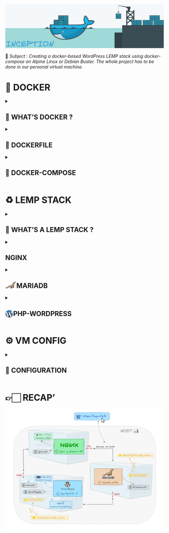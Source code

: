 
![Inception](images/inceptionTitle.png "Inception")

📝 *Subject : Creating a docker-based WordPress LEMP stack using docker-compose on Alpine Linux or Debian Buster. The whole project has to be done in our personal virtual machine.*

#  🐳 DOCKER

<details>
    <summary><h2> 🔎 WHAT’S DOCKER ?</h2></summary>
    Docker is a popular virtualization tool that replicates a specific operating environment on top of a host OS. Each environment is called a container. It allows you to deploy your application as a lightweight process set rather than a complete virtual machine.

### ⚡️ VM vs CONTAINER
<p align="center">
    <img src="./images/VM_vs_container.png" alt="VM_vs_container" width=70% height=70%>
</p>

<p><br/><p/>

<img align="right" src="./images/docker_engine.png" alt="docker_engine" width=38% height=38%>

### 💻 DOCKER ENGINE

Docker engine is a part of Docker which create and run the Docker containers. It is the layer on which Docker runs and is installed on the host machine. It plays the controller's role.

<p> <p/>

<details>
    <summary>Docker CLI 👨‍💻</summary>
    <em>Command line interface used to perform actions: running/stopping containers...</em>
</details>

<details>
    <summary>REST API server 💻</summary>
    <em>Interface that programs can use to talk to the daemon and provides instructions.</em>
</details>

<details>
    <summary>Docker Daemon 😈</summary>
    <em>Background process that manages docker objects: images, containers, volumes, networks...</em>
</details>

<p><br/><br/><p/>

### 🏗 DOCKER ARCHITECTURE


<img align="left" src="./images/docker_architecture.png" alt="docker_architecture" width=68% height=68%>
<img align="right" src="./images/docker_definitions.png" alt="docker_definition" width=28% height=28%>


📸  IMAGE
- read-only
- like a snapshot of a container’s file system and contain both your application and its dependencies
- is an immutable (unchangeable) file that contains the source code, libraries, dependencies, tools, and other files needed for an application to run
- essentially govern and shape containers
- can exist without containers

📦  CONTAINER
- read-write
- is a running environment of an image
- running a containerized environment means creating a read-write copy of that filesystem (docker image) inside the container
- needs to run an image to exist, is dependent on images
- once the task is complete, the container exits, it means a container only lives as long as the process inside it is alive

The two concepts exist as essential components (or rather phases) in the process of running a Docker container. Having a running container is the final “phase” of that process.

When a container is started, Docker loads the read-only image layer, adds a read-write layer on top of the image stack, and mounts volumes onto the container filesystem.

**🗂**  **VOLUME**

- used to persist data outside the container so it can be backed up or shared
- is an independent file system entirely managed by Docker and exists as a normal file or directory on the host, where data is persisted
- data gets automatically replicated
- folder in physical host file system is mounted into the virtual file system of docker
- 3 volumes type :
    - Host volumes : *[host_directory:container_directory]*
        
        You decide where on the host file system the reference is made
        
    - Anonymous volumes : *[container_directory]*
        
        For each container a volume is generated that gets mounted (automatically generated folder: /var/lib/docker/volumes/...)
        
    - Named volumes : *[name:container_directory]*

### ⌨️ DOCKER COMMANDS
<p align="center">
<img src="./images/docker_lifecycle.png" alt="docker_lifecycle" width=65% height=65%>
</p>

![Docker commands](images/docker_commands.png "Docker commands")

### 🔥 DOCKER ADVANTAGES
Docker containers enable developers to focus their efforts on application “content” by separating applications from the constraints of infrastructure.
Dockerized applications are instantly portable to any infrastructure – laptop, bare‑metal server, VM, or cloud – making them modular components that can be readily assembled and reassembled into fully featured distributed applications and continuously innovated on in real time.

A Docker container should have just one program running inside it. One container = one process.
But why is it recommended for a container to run just one process ? There are various benefits to running one process per container :
- **Isolation**: By placing each process in a separate container, you gain the benefits of isolating the process so that it can’t interfere with others.
- **Easier to scale**: When a container consists of just one single process, it is easier to scale the application by creating more instances of the container.
- **Easier to build and test**
- **Components can be upgraded independently**
- **Better reusability**: One of the benefits of a container-based application is that it can be run for different purposes and in different environments, by just changing its configuration. This makes a container like a building block. 
- **Easier to collect logs**
- **Simpler to manage with Docker**: Docker watches your application’s process (PID 1), and uses this to report the event that your container has stopped. 

</details>

<details>
<summary><h2>📄 DOCKERFILE</h2></summary>

<img align="right" src="./images/what-is-docker-container.png" alt="what-is-docker-container" width=50% height=50%>
<p align="left">
    <br /> A Dockerfile is a text document that contains all the commands a user could call on the command line to assemble an image. Docker can build images    automatically by reading the instructions from a Dockerfile.
</p>

<p align="center">
    <br /> <br /> <br />  
    <img src="./images/dockerfile_commands.png" alt="dockerfile_commands" width=70% height=70%>
</p>

### ⚡️ CMD vs ENTRYPOINT
``` html
💡 ENTRYPOINT + CMD = default container command arguments
```
- CMD sets default command and/or parameters, which can be overwritten from command line when docker container runs. Has three forms :
    - CMD ["executable","param1","param2"] (exec form, preferred)
    - CMD ["param1","param2"] (sets additional default parameters for ENTRYPOINT in exec form)
    - CMD command param1 param2 (shell form)
- ENTRYPOINT configures a container that will run as an executable. The command and parameters are not ignored when Docker container runs with command line parameters (can still be ignored with option --entrypoint). Has two forms :
    - ENTRYPOINT ["executable", "param1", "param2"] (exec form, preferred)
    - ENTRYPOINT command param1 param2 (shell form -> ignores any CMD or docker run command line arguments)

When instruction is executed in shell form it calls /bin/sh -c <command>. When instruction is executed in exec form it calls executable directly, and shell processing does not happen.
``` html
📌 Recap : ENTRYPOINT arguments are always used, while CMD ones can be overwritten by command line arguments provided when Docker container runs.
```

### ⚠️ PID 1 Signal handler in Docker
The Linux kernel treats PID 1 as a special case, and applies different rules for how it handles signals. The process with PID 1 differs from the other processes in the following ways :

- When the process with pid 1 die for any reason, all other processes are killed with KILL signal.
- When any process having children dies for any reason, its children are reparented to process with PID 1.
- Many signals which have default action of Term do not have one for PID 1. It means you can’t stop process by sending SIGTERM or SIGINT, if process have not installed a signal handler.

Inside your container, the process running as PID 1 has special rules and responsibilities as the init system. If you run your container process wrapped in a shell script, this shell script will be PID 1 and will not pass along any signals to your child process. This means that `SIGTERM`, the signal used for graceful shutdown, will be ignored by your process.

So, having a shell as PID 1 actually makes signaling your process almost impossible. Signals sent to the shell won’t be forwarded to the subprocess, and the shell won’t exit until your process does. To avoid this problem, you should `exec` your last process so that it replaces the shell.

Alternatively, you can use an init-like process such as dumb-init with signal-proxying capabilities. It is a minimal init system intended to be used in Linux containers. Instead of executing your server process directly, you instead prefix it with dumb-init in your Dockerfile, such as `CMD ["dumb-init", "/bin/sh", "script.sh"]`. This creates a process tree that looks like:

- `docker run` (on the host machine)
    - `dumb-init` (PID 1, inside container)
            ‣ `/bin/sh script.sh` (PID 2, inside container)

Dumb-init spawns your process as its only child, and proxies signals to it. It won’t actually die until your process dies, allowing you to do proper cleanup. It also takes care of other functions of an init system, such as reaping orphaned zombie processes.
</details>


<details>
<summary><h2>🐙 DOCKER-COMPOSE</h2></summary>

<img align="left" src="./images/docker_compose_logo.png" alt="Compose logo" width=5% height=5%>

``` html
💡 Docker Compose is a container orchestration technology that’s intended to run a number of containers on a single host machine.
```
``` html
🚪 Command to enter a container : docker exec -it container_name sh
```
</details>

# ♻️ LEMP STACK

<details>
    <summary><h2> 🔎 WHAT’S A LEMP STACK ?</h2></summary>
    
The subject requests us to create a LEMP stack :

- L stands for **Linux** as the operating system
- E for **Nginx** (pronounced as “Engine X”) as the web server
- M for **Mariadb** as the database
- P for **PHP** as a server-side scripting language that communicates with server and database

Every component of the stack communicates with each other :
<p align="center">
    <img src="./images/LEMP_stack.png" alt="LEMP_stack" width=55% height=55%>
</p>
</details>

<details>
    <summary><h2>NGINX</h2></summary>
        <img align"left" src="./images/nginx_logo.png" alt="nginx_logo" width=3% height=3%>
    
<h3> 🔐 SSL / TLS </h3>
The **server certificate** is a public entity. It is sent to every client that connects to the server.

The **private key** is a secure entity and should be stored in a file with restricted access, however, it must be readable by nginx’s master process.

<img align="right" src="./images/http-vs-https.jpeg" alt="http vs https" width=40% height=40%>

<p> <br/> <p/>

    - HTTP  : Hypertext Transfer Protocol

    - HTTPS : HTTP Secure (HTTPS) = HTTP over TLS/SSL

    - SSL   : Secure Sockets Layer

    - TLS   : Transport Layer Security = successor to SSL

<p align="center">
    <br/> <br/> <br/>
    <img src="./images/ssl_explained.png" alt="SSL explained" width=85% height=85%>
    <br/> <br/>
</p>

-------

### 🔧 CONFIGURATION
/var/www/html : Web content, which by default only consists of the default Nginx page

/etc/nginx : Configuration directory. All of the Nginx configuration files reside here

/etc/nginx/nginx.conf : Main Nginx configuration file, consists of directives and their parameters
```html
📄 Config file : /etc/nginx/nginx.conf
```
Nginx test first IP_adress:port, then the server_name (if not found the request will be processed by the default_server). If the default server isn't defined, it selects the first server.

Nginx first searches for the most specific prefix location given by literal strings regardless of the listed order. Then nginx checks locations given by regular expression in the order listed in the configuration file. The first matching expression stops the search and nginx will use this location.
If no regular expression matches a request, then nginx uses the most specific prefix location found earlier.

At a high level, configuring NGINX as a web server is a matter of defining which URLs it handles and how it processes HTTP requests for resources at those URLs.
At a lower level, the configuration defines a set of virtual servers that control the processing of requests for particular domains or IP addresses.

Each location defines its own scenario of what happens to requests that are mapped to this location.

The root directive specifies the file system path in which to search for the static files to serve. The request URI associated with the location is appended to the path to obtain the full name of the static file to serve.

</details>

<details>
<summary><h2><img align="left" src="./images/mariadb.png" alt="MariaDB logo" width=7% height=7%>MARIADB</h2></summary>

<p>
    <br/>
    MariaDB Server manages access to the MariaDB data directory that contains databases and tables. When MariaDB server starts, it listens for network connections from client programs and manages access to databases on behalf of those clients.
</p>

***mysqld*** is the actual MariaDB Server binary.

***mysqld_safe*** starts mysqld with some extra safety features, it is the recommended way to start mysqld server.

***mysql_install_db*** initializes the MariaDB data directory and creates the system tables in the mysql database, if they do not exist.

### 🔧 CONFIGURATION

Some MariaDB packages bind MariaDB to 127.0.0.1 (the loopback IP address) by default as a security measure using the bind-address configuration directive. If bind-address is bound to 127.0.0.1 (localhost), one can't connect to the MariaDB server from other hosts or from the same host over TCP/IP on a different interface than the loopback (127.0.0.1).

Configuring MariaDB for remote client access : bind-address = 0.0.0.0

If you want to create a user who can access your database from remote machines in MariaDB, then you can simply remove ‘localhost’ and add ‘%’. Now the user can access the specified database from remote machines too.
```html
📄 Config file : /etc/mysql/mariadb.conf.d/50-server.cnf
```
Connect to Local MariaDB Database Server :
```bash
docker exec -it mariadb sh
mysql -u user [login or root] -p
``` 
Connect to Remote MariaDB Database Server :
```bash
mysql -h 127.0.0.1 -u login -p
```

### ⌨️ MARIADB COMMANDS
- SHOW DATABASES;
- SELECT * from my_database.my_table;
or
- USE my_database;
SELECT * FROM my_table;
- SHOW TABLES;

</details>

<details>
<summary><h2><img align="left" src="./images/wordpress_logo.png" alt="wordpress logo" width=5% height=5%>PHP-WORDPRESS</h2></summary>

WordPress is a Content Management System (CMS). It is a PHP based application written entirely in PHP. WordPress requires php-extensions to work properly.

WP-Cli : WordPress command line interface

We need to install ***mariadb-client*** in order to use ***mysqladmin***.
```html
📄 Config file : wp-config.php
```
### PHP-FPM
Unlike Apache which can handle PHP processing directly, Nginx doesn't know how to run a PHP script of its own. It must rely on a separate PHP processor to handle PHP requests, like PHP-FPM.

PHP-FPM is a PHP-FastCGI Process Manager. It is a PHP language interpreter and manage php requests.

Nginx server will handle HTTP requests only, while PHP-FPM interprets the PHP code. When a user requests a PHP page the Nginx server will pass the request to PHP-FPM service using FastCGI porotocol. PHP-FPM runs outside the Nginx environment by creating its own process.

PHP-FPM can listen on Unix sockets or TCP sockets (that's what we use here).
```html
📄 Config file : /etc/php/7.3/fpm/pool.d/www.conf
```
![Php processing](images/php_processing_schema.png "Php processing")
</details>


 # ⚙️ VM CONFIG

<details>
<summary><h2>🔩 CONFIGURATION</h2></summary>

[📌 README to setup our VM](https://github.com/llescure/42_Inception)

- Create a new user and assign it to the different groups :
```bash
sudo adduser login
sudo usermod -aG sudo login
sudo usermod -aG docker login
```
- Edit /etc/hosts file to add our server name to the list of host accepted (will only affects the local computer) :
```bash
ip-address      custom_name
127.0.0.1       login.42.fr
```
The /etc/hosts file contains a mapping of IP addresses to URLs. Our browser uses entries in this file to override the IP-address-to-URL mapping returned by a DNS server.
- Remove the previous version of docker-compose and download the latest version :
```bash
sudo apt-get remove docker-compose
sudo rm -f /usr/local/bin/docker-compose
```
```bash
sudo curl -L "[https://github.com/docker/compose/releases/download/1.29.2/docker-compose-$](https://github.com/docker/compose/releases/download/v2.6.1/docker-compose-$)(uname -s)-$(uname -m)" -o /usr/local/bin/docker-compose
sudo chmod +x /usr/local/bin/docker-compose
```
- Stop running services Nginx and MySql :
```bash
sudo service nginx stop
sudo service mysql stop
```
</details>

# 👉🏻 RECAP’
![Inception Recap'](images/recapInception.png "Inception Recap'")
